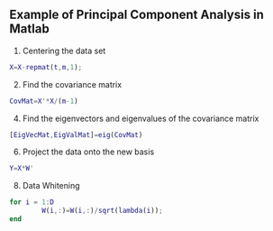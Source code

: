 ## Example of Principal Component Analysis in Matlab

1) Centering the data set

```m
X=X-repmat(t,m,1);
```
   
2) Find the covariance matrix

```m
CovMat=X'*X/(m-1)
```

4) Find the eigenvectors and eigenvalues of the covariance matrix

```m
[EigVecMat,EigValMat]=eig(CovMat)
```

6) Project the data onto the new basis

```m
Y=X*W'
```

8) Data Whitening

```m
for i = 1:D
        W(i,:)=W(i,:)/sqrt(lambda(i));
end
```
